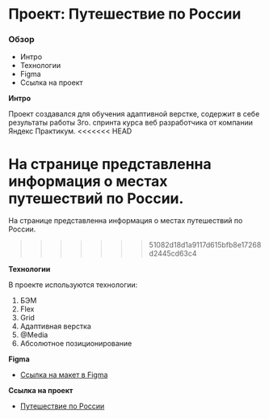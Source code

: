 # Проект: Путешествие по России

### Обзор
* Интро
* Технологии
* Figma
* Ссылка на проект

**Интро**

Проект создавался для обучения адаптивной верстке, содержит в себе результаты работы 3го. спринта курса веб разработчика от компании Яндекс Практикум.
<<<<<<< HEAD

На странице представленна информация о местах путешествий по России.
=======
  
  На странице представленна информация о местах путешествий по России.
>>>>>>> 51082d18d1a9117d615bfb8e17268d2445cd63c4

**Технологии**

В проекте используются технологии:
1. БЭМ
2. Flex
3. Grid
4. Адаптивная верстка
5. @Media
6. Абсолютное позиционирование

**Figma**

* [Ссылка на макет в Figma](https://www.figma.com/file/5S2WSbEFL6awjVWJ0NWL8Q/Sprint-3_-Russia-_-desktop-mobile?node-id=28503%3A0)

**Ссылка на проект**

* [Путешествие по России](https://kiokoshinkai.github.io/russian-travel/)
